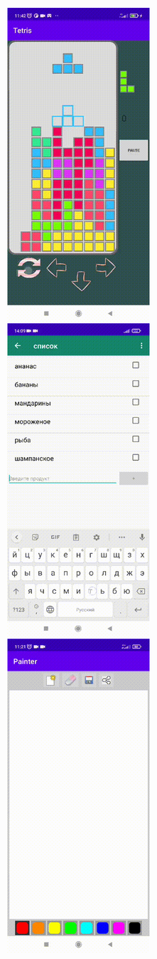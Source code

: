 ![hippo](https://github.com/olgaSerg/PizzaRecept2/blob/master/tetris.gif)
![hippo](https://github.com/olgaSerg/PizzaRecept2/blob/master/shoppingList.gif)
![hippo](https://github.com/olgaSerg/PizzaRecept2/blob/master/painter.gif)
